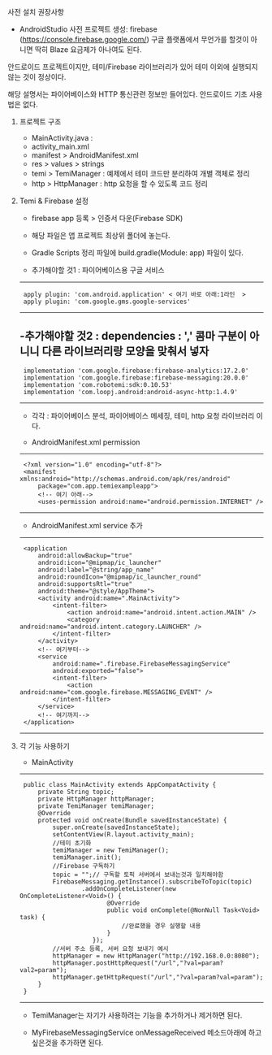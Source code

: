 사전 설치 권장사항
 - AndroidStudio
 사전 프로젝트 생성: firebase (https://console.firebase.google.com/)
 구글 플랫폼에서 무언가를 할것이 아니면 딱히 Blaze 요금제가 아나여도 된다.

 안드로이드 프로젝트이지만, 
 테미/Firebase 라이브러리가 있어 테미 이외에 실행되지 않는 것이 정상이다.

 해당 설명서는 파이어베이스와 HTTP 통신관련 정보만 들어있다.
 안드로이드 기초 사용법은 없다.

 1. 프로젝트 구조
 	- MainActivity.java :
 	- activity_main.xml 
 	- manifest > AndroidManifest.xml
 	- res > values > strings
 	- temi > TemiManager : 예제에서 테미 코드만 분리하여 개별 객체로 정리
 	- http > HttpManager : http 요청을 할 수 있도록 코드 정리

2. Temi & Firebase 설정
	- firebase app 등록 > 인증서 다운(Firebase SDK)
	- 해당 파일은 앱 프로젝트 최상위 폴더에 놓는다.

	- Gradle Scripts 정리 파일에 build.gradle(Module: app) 파일이 있다.
	- 추가해야할 것1 : 파이어베이스용 구글 서비스
	---
		apply plugin: 'com.android.application' < 여기 바로 아래:1라인  >
		apply plugin: 'com.google.gms.google-services'
	---

	-추가해야할 것2 : dependencies : ',' 콤마 구분이 아니니 다른 라이브러리랑 모양을 맞춰서 넣자
	---
		implementation 'com.google.firebase:firebase-analytics:17.2.0'
	    implementation 'com.google.firebase:firebase-messaging:20.0.0'
	    implementation 'com.robotemi:sdk:0.10.53'
	    implementation 'com.loopj.android:android-async-http:1.4.9'
	---

	- 각각 : 파이어베이스 분석, 파이어베이스 메세징, 테미, http 요청 라이브러리 이다.

	- AndroidManifest.xml permission
	---
		<?xml version="1.0" encoding="utf-8"?>
		<manifest xmlns:android="http://schemas.android.com/apk/res/android"
		    package="com.app.temiexampleapp"> 
		    <!-- 여기 아래--> 
		    <uses-permission android:name="android.permission.INTERNET" />
	---

	- AndroidManifest.xml service 추가 
	---
		<application
	        android:allowBackup="true"
	        android:icon="@mipmap/ic_launcher"
	        android:label="@string/app_name"
	        android:roundIcon="@mipmap/ic_launcher_round"
	        android:supportsRtl="true"
	        android:theme="@style/AppTheme">
	        <activity android:name=".MainActivity">
	            <intent-filter>
	                <action android:name="android.intent.action.MAIN" />
	                <category android:name="android.intent.category.LAUNCHER" />
	            </intent-filter>
	        </activity>
	        <!-- 여기부터--> 
	        <service
	            android:name=".firebase.FirebaseMessagingService"
	            android:exported="false">
	            <intent-filter>
	                <action android:name="com.google.firebase.MESSAGING_EVENT" />
	            </intent-filter>
	        </service>
	        <!-- 여기까지--> 
	    </application>
	---

3. 각 기능 사용하기 
	- MainActivity
	--- 
		public class MainActivity extends AppCompatActivity {
		    private String topic;
		    private HttpManager httpManager;
		    private TemiManager temiManager;
		    @Override
		    protected void onCreate(Bundle savedInstanceState) {
		        super.onCreate(savedInstanceState);
		        setContentView(R.layout.activity_main);
		        //테미 초기화
		        temiManager = new TemiManager();
		        temiManager.init();
		        //Firebase 구독하기
		        topic = "";// 구독할 토픽 서버에서 보내는것과 일치해야함
		        FirebaseMessaging.getInstance().subscribeToTopic(topic)
		                .addOnCompleteListener(new OnCompleteListener<Void>() {
		                       @Override
		                       public void onComplete(@NonNull Task<Void> task) {
		                           //완료했을 경우 실행할 내용
		                       }
		                   });
		        //서버 주소 등록, 서버 요청 보내기 예시
		        httpManager = new HttpManager("http://192.168.0.0:8080");
		        httpManager.postHttpRequest("/url","?val=param?val2=param");
		        httpManager.getHttpRequest("/url","?val=param?val=param");
		    }
		}
	---

	- TemiManager는 자기가 사용하려는 기능을 추가하거나 제거하면 된다.

	- MyFirebaseMessagingService onMessageReceived 메소드아래에 하고싶은것을 추가하면 된다.

